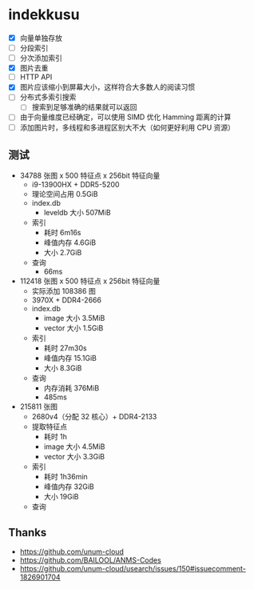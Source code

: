 # indekkusu

- [x] 向量单独存放
- [ ] 分段索引
- [ ] 分次添加索引
- [x] 图片去重
- [ ] HTTP API
- [x] 图片应该缩小到屏幕大小，这样符合大多数人的阅读习惯
- [ ] 分布式多索引搜索
  - [ ] 搜索到足够准确的结果就可以返回
- [ ] 由于向量维度已经确定，可以使用 SIMD 优化 Hamming 距离的计算
- [ ] 添加图片时，多线程和多进程区别大不大（如何更好利用 CPU 资源）

## 测试

- 34788 张图 x 500 特征点 x 256bit 特征向量
  - i9-13900HX + DDR5-5200
  - 理论空间占用 0.5GiB
  - index.db
    - leveldb 大小 507MiB
  - 索引
    - 耗时 6m16s
    - 峰值内存 4.6GiB
    - 大小 2.7GiB
  - 查询
    - 66ms
- 112418 张图 x 500 特征点 x 256bit 特征向量
  - 实际添加 108386 图
  - 3970X + DDR4-2666
  - index.db
    - image 大小 3.5MiB
    - vector 大小 1.5GiB
  - 索引
    - 耗时 27m30s
    - 峰值内存 15.1GiB
    - 大小 8.3GiB
  - 查询
    - 内存消耗 376MiB
    - 485ms
- 215811 张图
  - 2680v4（分配 32 核心）+ DDR4-2133
  - 提取特征点
    - 耗时 1h
    - image 大小 4.5MiB
    - vector 大小 3.3GiB
  - 索引
    - 耗时 1h36min
    - 峰值内存 32GiB
    - 大小 19GiB
  - 查询

## Thanks

- https://github.com/unum-cloud
- https://github.com/BAILOOL/ANMS-Codes
- https://github.com/unum-cloud/usearch/issues/150#issuecomment-1826901704
